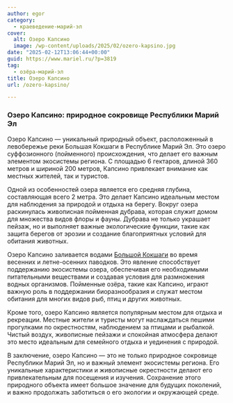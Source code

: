 ```yaml
---
author: egor
category:
  - краеведение-марий-эл
cover:
  alt: Озеро Капсино
  image: /wp-content/uploads/2025/02/ozero-kapsino.jpg
date: "2025-02-12T13:06:44+00:00"
guid: https://www.mariel.ru/?p=3819
tag:
  - озёра-марий-эл
title: Озеро Капсино
url: /ozero-kapsino/

---
```

### Озеро Капсино: природное сокровище Республики Марий Эл

Озеро Капсино — уникальный природный объект, расположенный в левобережье реки Большая Кокшаги в Республике Марий Эл. Это озеро суффозионного (пойменного) происхождения, что делает его важным элементом экосистемы региона. С площадью 6 гектаров, длиной 360 метров и шириной 200 метров, Капсино привлекает внимание как местных жителей, так и туристов.

Одной из особенностей озера является его средняя глубина, составляющая всего 2 метра. Это делает Капсино идеальным местом для наблюдения за природой и отдыха на берегу. Вокруг озера раскинулась живописная пойменная дубрава, которая служит домом для множества видов флоры и фауны. Дубрава не только украшает пейзаж, но и выполняет важные экологические функции, такие как защита берегов от эрозии и создание благоприятных условий для обитания животных.

Озеро Капсино заливается водами [Большой Кокшаги](/bolshaya_kokshaga/) во время весенних и летне-осенних паводков. Это явление способствует поддержанию экосистемы озера, обеспечивая его необходимыми питательными веществами и создавая условия для размножения водных организмов. Пойменные озёра, такие как Капсино, играют важную роль в поддержании биоразнообразия и служат местом обитания для многих видов рыб, птиц и других животных.

Кроме того, озеро Капсино является популярным местом для отдыха и рекреации. Местные жители и туристы могут наслаждаться пешими прогулками по окрестностям, наблюдением за птицами и рыбалкой. Чистый воздух, живописные пейзажи и спокойная атмосфера делают это место идеальным для семейного отдыха и уединения с природой.

В заключение, озеро Капсино — это не только природное сокровище Республики Марий Эл, но и важный элемент экосистемы региона. Его уникальные характеристики и живописные окрестности делают его привлекательным для посещения и изучения. Сохранение этого природного объекта имеет большое значение для будущих поколений, и важно продолжать заботиться о его экологии и окружающей среде.
